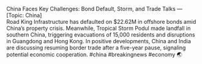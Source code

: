 China Faces Key Challenges: Bond Default, Storm, and Trade Talks — [Topic: China]  
Road King Infrastructure has defaulted on $22.62M in offshore bonds amid China’s property crisis. Meanwhile, Tropical Storm Podul made landfall in southern China, triggering evacuations of 15,000 residents and disruptions in Guangdong and Hong Kong. In positive developments, China and India are discussing resuming border trade after a five-year pause, signaling potential economic cooperation. #china #breakingnews #economy 🌏